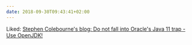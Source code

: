 ```yaml
---
date: 2018-09-30T09:43:41+02:00
---
```


Liked: [Stephen Colebourne's blog: Do not fall into Oracle's Java 11 trap - Use OpenJDK!](https://blog.joda.org/2018/09/do-not-fall-into-oracles-java-11-trap.html)
